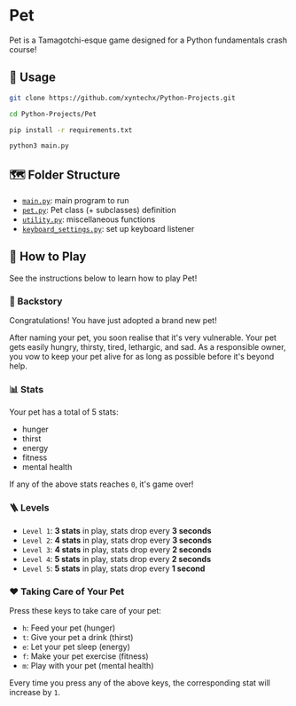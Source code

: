# Pet
Pet is a Tamagotchi-esque game designed for a Python fundamentals crash course!

## 🔨 Usage
```bash
git clone https://github.com/xyntechx/Python-Projects.git
```
```bash
cd Python-Projects/Pet
```
```bash
pip install -r requirements.txt
```
```bash
python3 main.py
```

## 🗺 Folder Structure
- [`main.py`](https://github.com/xyntechx/Python-Projects/blob/main/Pet/main.py): main program to run
- [`pet.py`](https://github.com/xyntechx/Python-Projects/blob/main/Pet/pet.py): Pet class (+ subclasses) definition
- [`utility.py`](https://github.com/xyntechx/Python-Projects/blob/main/Pet/utility.py): miscellaneous functions
- [`keyboard_settings.py`](https://github.com/xyntechx/Python-Projects/blob/main/Pet/keyboard_settings.py): set up keyboard listener

## 👾 How to Play
See the instructions below to learn how to play Pet!

### 📖 Backstory
Congratulations! You have just adopted a brand new pet!

After naming your pet, you soon realise that it's very vulnerable. Your pet gets easily hungry, thirsty, tired, lethargic, and sad. As a responsible owner, you vow to keep your pet alive for as long as possible before it's beyond help.

### 📊 Stats
Your pet has a total of 5 stats:
- hunger
- thirst
- energy
- fitness
- mental health

If any of the above stats reaches `0`, it's game over!

### 🪜 Levels
- `Level 1`: **3 stats** in play, stats drop every **3 seconds**
- `Level 2`: **4 stats** in play, stats drop every **3 seconds**
- `Level 3`: **4 stats** in play, stats drop every **2 seconds**
- `Level 4`: **5 stats** in play, stats drop every **2 seconds**
- `Level 5`: **5 stats** in play, stats drop every **1 second**

### ❤️ Taking Care of Your Pet
Press these keys to take care of your pet:
- `h`: Feed your pet (hunger)
- `t`: Give your pet a drink (thirst)
- `e`: Let your pet sleep (energy)
- `f`: Make your pet exercise (fitness)
- `m`: Play with your pet (mental health)

Every time you press any of the above keys, the corresponding stat will increase by `1`.